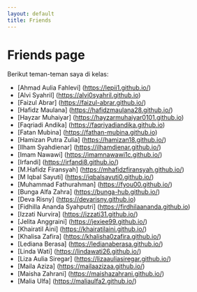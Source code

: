 ```yaml
---
layout: default
title: Friends
---
```

# Friends page

Berikut teman-teman saya di kelas: 
- [Ahmad Aulia Fahlevi] (https://lepii1.github.io/)
- [Alvi Syahril] (https://alvi0syahril.github.io)
- [Faizul Abrar] (https://faizul-abrar.github.io/)
- [Hafidz Maulana] (https://hafidzmaulana28.github.io/)
- [Hayzar Muhaiyar] (https://hayzarmuhaiyar0101.github.io)
- [Faqriadi Andika] (https://faqriyadiandika.github.io)
- [Fatan Mubina] (https://fathan-mubina.github.io)
- [Hamizan Putra Zulia] (https://hamizan18.github.io/)
- [Ilham Syahdienar] (https://ilhamdienar.github.io/)
- [Imam Nawawi] (https://imamnawawi1c.github.io/)
- [Irfandi] (https://irfandi8.github.io/)
- [M.Hafidz Firansyah] (https://mhafidzfiransyah.github.io/)
- [M Iqbal Sayuti] (https://iqbalsayuti0.github.io/)
- [Muhammad Fathurahman] (https://fyou00.github.io/)
- [Bunga Alfa Zahra] (https://bunga-hub.github.io/)
- [Deva Risny] (https://devarisny.github.io)
- [Fidhilla Ananda Syahputri] (https://firdhilaananda.github.io)
- [Izzati Nurvira] (https://izzati31.github.io/)
- [Jelita Anggraini] (https://jexiee99.github.io/)
- [Khairatil Aini] (https://khairatilaini.github.io/)
- [Khalisa Zafira] (https://khalisha0zafira.github.io/)
- [Lediana Berasa] (https://ledianaberasa.github.io/)
- [Linda Wati] (https://lindawati26.github.io/)
- [Liza Aulia Siregar] (https://lizaauliasiregar.github.io/)
- [Maila Aziza] (https://mailaazizaa.github.io/)
- [Maisha Zahrani] (https://maishazahrani.github.io/)
- [Malia Ulfa] (https://maliaulfa2.github.io/)